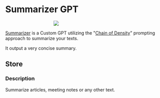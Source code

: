 # Summarizer GPT

<img src="https://files.oaiusercontent.com/file-XJdpjGLuCSbLl1fydWEJ1ZWh?se=2123-12-18T10%3A19%3A31Z&sp=r&sv=2021-08-06&sr=b&rscc=max-age%3D1209600%2C%20immutable&rscd=attachment%3B%20filename%3DDALL%25C2%25B7E%25202024-01-11%252011.17.47%2520-%2520A%2520simple%2520illustration%2520of%2520a%2520classic%2520pen.%2520The%2520pen%2520is%2520depicted%2520in%2520a%2520minimalistic%2520style%252C%2520with%2520a%2520sleek%252C%2520elongated%2520body%252C%2520typically%2520found%2520in%2520traditional%2520writ.png&sig=aDPA9V98xR6x10gdN6Klyp1K6AWUJ9WCo4IZPdqGJj4%3D" style="max-width: 200px;margin: 0 auto; display: block;" />

[Summarizer](https://chat.openai.com/g/g-abqql5hqP-summarizer) is a Custom GPT utilizing the "[Chain of Density](https://arxiv.org/abs/2309.04269)" prompting approach to summarize your texts.

It output a very concise summary.

## Store

### Description

Summarize articles, meeting notes or any other text.
